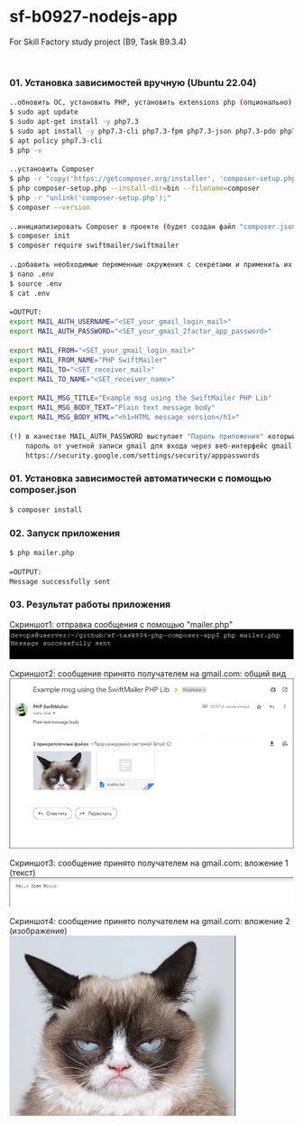 # sf-b0927-nodejs-app
For Skill Factory study project (B9, Task B9.3.4)

<br>

### 01. Установка зависимостей вручную (Ubuntu 22.04)

```bash
..обновить ОС, установить PHP, установить extensions php (опционально)
$ sudo apt update
$ sudo apt-get install -y php7.3
$ sudo apt install -y php7.3-cli php7.3-fpm php7.3-json php7.3-pdo php7.3-mysql php7.3-zip php7.3-gd php7.3-mbstring php7.3-curl php7.3-xml php7.3-bcmath
$ apt policy php7.3-cli
$ php -v

..установить Composer
$ php -r "copy('https://getcomposer.org/installer', 'composer-setup.php');"
$ php composer-setup.php --install-dir=bin --filename=composer
$ php -r "unlink('composer-setup.php');"
$ composer --version

..инициализировать Composer в проекте (будет создан файл "composer.json"), установить библиотеку "swiftmailer"
$ composer init
$ composer require swiftmailer/swiftmailer

..добавить необходимые переменные окружения с секретами и применить их к текущей сессии
$ nano .env
$ source .env
$ cat .env

=OUTPUT:
export MAIL_AUTH_USERNAME="<SET_your_gmail_login_mail>"
export MAIL_AUTH_PASSWORD="<SET_your_gmail_2factor_app_password>"

export MAIL_FROM="<SET_your_gmail_login_mail>"
export MAIL_FROM_NAME="PHP SwiftMailer"
export MAIL_TO="<SET_receiver_mail>"
export MAIL_TO_NAME="<SET_receiver_name>"

export MAIL_MSG_TITLE="Example msg using the SwiftMailer PHP Lib"
export MAIL_MSG_BODY_TEXT="Plain text message body"
export MAIL_MSG_BODY_HTML="<h1>HTML message version</h1>"

(!) в качестве MAIL_AUTH_PASSWORD выступает "Пароль приложения" который необходимо предварительно создать
    пароль от учетной записи gmail для входа через веб-интерфейс gmail использовать запрещено
    https://security.google.com/settings/security/apppasswords
```

### 01. Установка зависимостей автоматически с помощью composer.json

```bash
$ composer install
```

### 02. Запуск приложения

```bash
$ php mailer.php

=OUTPUT:
Message successfully sent
```

### 03. Результат работы приложения

Скриншот1: отправка сообщения с помощью "mailer.php"
![screen](_screens/01_mail-sent.png?raw=true)

Скриншот2: сообщение принято получателем на gmail.com: общий вид
![screen](_screens/02_mail-received.png?raw=true)

Скриншот3: сообщение принято получателем на gmail.com: вложение 1 (текст)
![screen](_screens/03_mail-received_attachment1.png?raw=true)

Скриншот4: сообщение принято получателем на gmail.com: вложение 2 (изображение)
![screen](_screens/04_mail-received_attachment2.png?raw=true)
